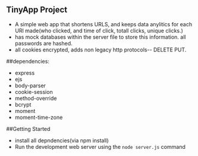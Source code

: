 ## TinyApp Project

- A simple web app that shortens URLS, and keeps data anylitics for each URl made(who clicked, and time of click, totall clicks, unique clicks.) 
- has mock databases within the server file to store this information. all passwords are hashed. 
- all cookies encrypted, adds non legacy http protocols-- DELETE PUT.

##dependencies:
- express
- ejs
- body-parser
- cookie-session
- method-override
- bcrypt
- moment
- moment-time-zone

##Getting Started

- install all depndencies(via npm install)
- Run the development web server using the `node server.js` command